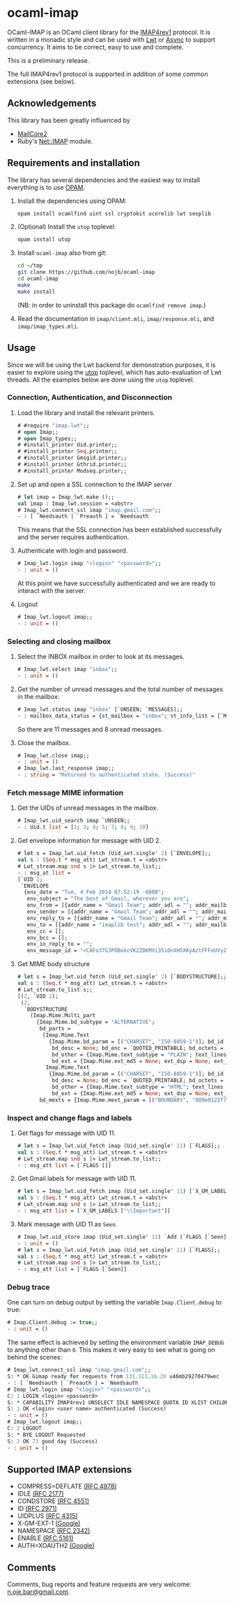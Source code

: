 # ocaml-imap

OCaml-IMAP is an OCaml client library for the
[IMAP4rev1](http://tools.ietf.org/html/rfc3501) protocol.  It is written in a
monadic style and can be used with [Lwt](http://ocsigen.org/lwt/) or
[Async](https://github.com/janestreet/async) to support concurrency.  It aims to
be correct, easy to use and complete.

This is a preliminary release.

The full IMAP4rev1 protocol is supported in addition of some common extensions
(see below).

## Acknowledgements

This library has been greatly influenced by

- [MailCore2](https://github.com/MailCore/mailcore2)
- Ruby's [Net::IMAP](http://ruby-doc.org/stdlib-2.0/libdoc/net/imap/rdoc/Net/IMAP.html)
  module.

## Requirements and installation

The library has several dependencies and the easiest way to install everything
is to use [OPAM](http://opam.ocaml.org).

1. Install the dependencies using OPAM:
   ```sh
   opam install ocamlfind uint ssl cryptokit ucorelib lwt sexplib
   ```

2. (Optional) Install the `utop` toplevel:
   ```sh
   opam install utop
   ```

3. Install `ocaml-imap` also from git:
   ```sh
   cd ~/tmp
   git clone https://github.com/nojb/ocaml-imap
   cd ocaml-imap
   make
   make install
   ```
   (NB: in order to uninstall this package do `ocamlfind remove imap`.)

4. Read the documentation in `imap/client.mli`, `imap/response.mli`, and
   `imap/imap_types.mli`.

## Usage

Since we will be using the Lwt backend for demonstration purposes, it is easier
to explore using the [utop](https://github.com/diml/utop) toplevel, which has
auto-evaluation of Lwt threads.  All the examples below are done using the
`utop` toplevel.

### Connection, Authentication, and Disconnection

1. Load the library and install the relevant printers.
   ```ocaml
   # #require "imap.lwt";;
   # open Imap;;
   # open Imap_types;;
   # #install_printer Uid.printer;;
   # #install_printer Seq.printer;;
   # #install_printer Gmsgid.printer;;
   # #install_printer Gthrid.printer;;
   # #install_printer Modseq.printer;;
   ```

2. Set up and open a SSL connection to the IMAP server
   ```ocaml
   # let imap = Imap_lwt.make ();;
   val imap : Imap_lwt.session = <abstr>
   # Imap_lwt.connect_ssl imap "imap.gmail.com";;
   - : [ `Needsauth | `Preauth ] = `Needsauth
   ```
   This means that the SSL connection has been established successfully and the
   server requires authentication.

3. Authenticate with login and password.
   ```ocaml
   # Imap_lwt.login imap "<login>" "<password>";;
   - : unit = ()
   ```
   At this point we have successfully authenticated and we are ready to interact
   with the server.

4. Logout
   ```ocaml
   # Imap_lwt.logout imap;;
   - : unit = ()
   ```

### Selecting and closing mailbox

1. Select the INBOX mailbox in order to look at its messages.
   ```ocaml
   # Imap_lwt.select imap "inbox";;
   - : unit = ()
   ```

2. Get the number of unread messages and the total number of messages in the
   mailbox:
   ```ocaml
   # Imap_lwt.status imap "inbox" [`UNSEEN; `MESSAGES];;
   - : mailbox_data_status = {st_mailbox = "inbox"; st_info_list = [`MESSAGES 11; `UNSEEN 8]}
   ```
   So there are 11 messages and 8 unread messages.

3. Close the mailbox.
   ```ocaml
   # Imap_lwt.close imap;;
   - : unit = ()
   # Imap_lwt.last_response imap;;
   - : string = "Returned to authenticated state. (Success)"
   ```
   
### Fetch message MIME information

1. Get the UIDs of unread messages in the mailbox.
   ```ocaml
   # Imap_lwt.uid_search imap `UNSEEN;;
   - : Uid.t list = [2; 3; 4; 5; 7; 8; 9; 10]
   ```
   
2. Get envelope information for message with UID 2.
   ```ocaml
   # let s = Imap_lwt.uid_fetch (Uid_set.single' 2) [`ENVELOPE];;
   val s : (Seq.t * msg_att) Lwt_stream.t = <abstr>
   # Lwt_stream.map snd s |> Lwt_stream.to_list;;
   - : msg_at list =
   [`UID 2;
    `ENVELOPE
     {env_date = "Tue, 4 Feb 2014 07:52:19 -0800";
      env_subject = "The best of Gmail, wherever you are";
      env_from = [{addr_name = "Gmail Team"; addr_adl = ""; addr_mailbox = "mail-noreply"; addr_host = "google.com"}];
      env_sender = [{addr_name = "Gmail Team"; addr_adl = ""; addr_mailbox = "mail-noreply"; addr_host = "google.com"}];
      env_reply_to = [{addr_name = "Gmail Team"; addr_adl = ""; addr_mailbox = "mail-noreply"; addr_host = "google.com"}];
      env_to = [{addr_name = "imaplib test"; addr_adl = ""; addr_mailbox = "imaplibtest"; addr_host = "gmail.com"}];
      env_cc = [];
      env_bcc = [];
      env_in_reply_to = "";
      env_message_id = "<CAFo37G3POBokcVK2ZDKMXi35iOnXH5XKyAztFFFeUVy2J1QrgA@mail.gmail.com>"}]
   ```

3. Get MIME body structure
   ```ocaml
   # let s = Imap_lwt.uid_fetch (Uid_set.single' 2) [`BODYSTRUCTURE];;
   val s : (Seq.t * msg_att) Lwt_stream.t = <abstr>
   # Lwt_stream.to_list s;;
   [(2, `UID 2);
    (2,
     `BODYSTRUCTURE
       (Imap.Mime.Multi_part
         {Imap.Mime.bd_subtype = "ALTERNATIVE";
          bd_parts =
           [Imap.Mime.Text
             {Imap.Mime.bd_param = [("CHARSET", "ISO-8859-1")]; bd_id = None; 
              bd_desc = None; bd_enc = `QUOTED_PRINTABLE; bd_octets = 656; 
              bd_other = {Imap.Mime.text_subtype = "PLAIN"; text_lines = 23}; 
              bd_ext = {Imap.Mime.ext_md5 = None; ext_dsp = None; ext_lang = []; ext_exts = []}};
            Imap.Mime.Text
             {Imap.Mime.bd_param = [("CHARSET", "ISO-8859-1")]; bd_id = None; 
              bd_desc = None; bd_enc = `QUOTED_PRINTABLE; bd_octets = 3374; 
              bd_other = {Imap.Mime.text_subtype = "HTML"; text_lines = 46}; 
              bd_ext = {Imap.Mime.ext_md5 = None; ext_dsp = None; ext_lang = []; ext_exts = []}}];
          bd_mexts = {Imap.Mime.mext_param = [("BOUNDARY", "089e0122f720083c1b04f196a0a7")]; mext_dsp = None; mext_lang = []; mext_exts = []}}))]
   ```
            
### Inspect and change flags and labels

1. Get flags for message with UID 11.
   ```ocaml
   # let s = Imap_lwt.uid_fetch imap (Uid_set.single' 11) [`FLAGS];;
   val s : (Seq.t * msg_att) Lwt_stream.t = <abstr>
   # Lwt_stream.map snd s |> Lwt_stream.to_list;;
   - : msg_att list = [`FLAGS []]
   ```

2. Get Gmail labels for message with UID 11.
   ```ocaml
   # let s = Imap_lwt.uid_fetch imap (Uid_set.single' 11) [`X_GM_LABELS];;
   val s : (Seq.t * msg_att) Lwt_stream.t = <abstr>
   # Lwt_stream.map snd s |> Lwt_stream.to_list;;
   - : msg_att list = [`X_GM_LABELS ["\\Important"]]
   ```

1. Mark message with UID 11 as `Seen`.
   ```ocaml
   # Imap_lwt.uid_store imap (Uid_set.single' 11) `Add (`FLAGS [`Seen]);;
   - : unit = ()
   # let s = Imap_lwt.uid_fetch imap (Uid_set.single' 11) [`FLAGS];;
   val s : (Seq.t * msg_att) Lwt_stream.t = <abstr>
   # Lwt_stream.map snd s |> Lwt_stream.to_list;;
   - : msg_att list = [`FLAGS [`Seen]]
   ```

### Debug trace

One can turn on debug output by setting the variable `Imap.Client.debug` to true:
```ocaml
# Imap.Client.debug := true;;
- : unit = ()
```
The same effect is achieved by setting the environment variable `IMAP_DEBUG`
to anything other than `0`.  This makes it very easy to see what is going on
behind the scenes:
```ocaml
# Imap_lwt.connect_ssl imap "imap.gmail.com";;
S: * OK Gimap ready for requests from 131.111.16.20 u46mb29270479wec
- : [ `Needsauth | `Preauth ] = `Needsauth
# Imap_lwt.login imap "<login>" "<password>";;
C: 1 LOGIN <login> <password>
S: * CAPABILITY IMAP4rev1 UNSELECT IDLE NAMESPACE QUOTA ID XLIST CHILDREN X-GM-EXT-1 UIDPLUS COMPRESS=DEFLATE ENABLE MOVE CONDSTORE ESEARCH
S: 1 OK <login> <user name> authenticated (Success)
- : unit = ()
# Imap_lwt.logout imap;;
C: 2 LOGOUT
S: * BYE LOGOUT Requested
S: 2 OK 73 good day (Success)
- : unit = ()
```

## Supported IMAP extensions

- COMPRESS=DEFLATE [(RFC 4978)](https://tools.ietf.org/html/rfc4978)
- IDLE [(RFC 2177)](https://tools.ietf.org/html/rfc2177)
- CONDSTORE [(RFC 4551)](https://tools.ietf.org/html/rfc4551)
- ID [(RFC 2971)](https://tools.ietf.org/html/rfc2971)
- UIDPLUS [(RFC 4315)](https://tools.ietf.org/html/rfc4315)
- X-GM-EXT-1 [(Google)](https://developers.google.com/gmail/imap_extensions)
- NAMESPACE [(RFC 2342)](http://www.ietf.org/rfc/rfc2342.txt)
- ENABLE [(RFC 5161)](https://tools.ietf.org/html/rfc5161)
- AUTH=XOAUTH2 [(Google)](https://developers.google.com/gmail/xoauth2_protocol)

## Comments

Comments, bug reports and feature requests are very welcome: n.oje.bar@gmail.com.
